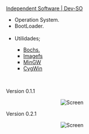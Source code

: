 <a href="http://www.independent-software.com/operating-system-development.html/" target="_blank">Independent Software | Dev-SO</a>

<ul>
  <li>Operation System.</li>
  <li>BootLoader.</li>
  <br/>
  <li>Utilidades;</li>
  <ul type="square">
    <li><a href="http://bochs.sourceforge.net/" target="_blank">Bochs.</a></li>
    <li><a href="http://www.independent-software.com/assets/osdev/imagefs.exe" target="_blank">Imagefs</a></li>
    <li><a href="http://sourceforge.net/projects/mingw/files/" target="_blank">MinGW</a></li>
    <li><a href="http://www.cygwin.com/" target="_blank">CygWin</a></li>
  </ul>
</ul>
<br/>
<p>Version 0.1.1</p>
<img style="margin-left: 150px" src="https://i.imgur.com/7gy23iP.png" alt="Screen"/>
<p>Version 0.2.1</p>
<img style="margin-left: 150px" src="https://i.imgur.com/TTkVKIP.png" alt="Screen"/>


